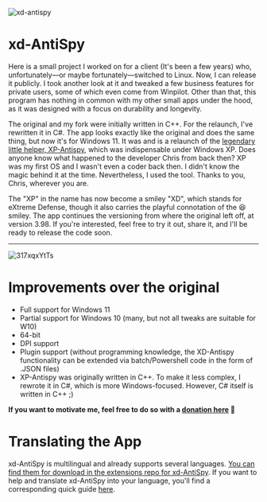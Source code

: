![xd-antispy](https://github.com/builtbybel/xd-AntiSpy/assets/57478606/ba1864f8-37a4-41c8-856c-9c16230f8faa)

# xd-AntiSpy
Here is a small project I worked on for a client (It's been a few years) who, unfortunately—or maybe fortunately—switched to Linux. Now, I can release it publicly. I took another look at it and tweaked a few business features for private users, some of which even come from Winpilot. Other than that, this program has nothing in common with my other small apps under the hood, as it was designed with a focus on durability and longevity.

The original and my fork were initially written in C++. For the relaunch, I've rewritten it in C#. The app looks exactly like the original and does the same thing, but now it's for Windows 11. It was and is a relaunch of the [legendary little helper, XP-Antispy](https://xp-antispy.org/en/), which was indispensable under Windows XP. Does anyone know what happened to the developer Chris from back then? XP was my first OS and I wasn't even a coder back then. I didn't know the magic behind it at the time. Nevertheless, I used the tool. Thanks to you, Chris, wherever you are.

The "XP" in the name has now become a smiley "XD", which stands for eXtreme Defense, though it also carries the playful connotation of the 😆 smiley. The app continues the versioning from where the original left off, at version 3.98. If you're interested, feel free to try it out, share it, and I'll be ready to release the code soon.


---

![317xqxYtTs](https://github.com/builtbybel/xd-AntiSpy/assets/57478606/6a4d9111-afb5-417e-b4f7-60da6d999f13)

# Improvements over the original
- Full support for Windows 11
- Partial support for Windows 10 (many, but not all tweaks are suitable for W10)
- 64-bit
- DPI support
- Plugin support (without programming knowledge, the XD-Antispy functionality can be extended via batch/Powershell code in the form of .JSON files)
- XP-Antispy was originally written in C++. To make it less complex, I rewrote it in C#, which is more Windows-focused. However, C# itself is written in C++ ;)

**If you want to motivate me, feel free to do so with a [donation here](https://www.paypal.com/donate?hosted_button_id=MY7HX4QLYR4KG) 💝**

# Translating the App
xd-AntiSpy is multilingual and already supports several languages. [You can find them for download in the extensions repo for xd-AntiSpy](https://github.com/builtbybel/xd-AntiSpyEx).
If you want to help and translate xd-AntiSpy into your language, you'll find a corresponding quick guide [here](https://github.com/builtbybel/xd-AntiSpy/discussions/12#discussioncomment-10012049).

